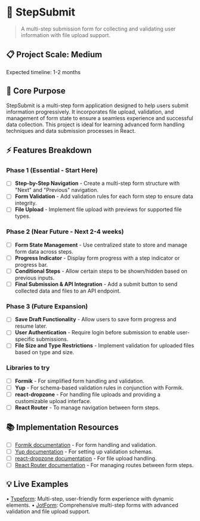 # 🎯 StepSubmit
> A multi-step submission form for collecting and validating user information with file upload support.

## 📋 Project Scale: Medium
Expected timeline: 1-2 months

## 🎯 Core Purpose
StepSubmit is a multi-step form application designed to help users submit information progressively. It incorporates file upload, validation, and management of form state to ensure a seamless experience and successful data collection. This project is ideal for learning advanced form handling techniques and data submission processes in React.

## ⚡ Features Breakdown

### Phase 1 (Essential - Start Here)
- [ ] **Step-by-Step Navigation** - Create a multi-step form structure with "Next" and "Previous" navigation.
- [ ] **Form Validation** - Add validation rules for each form step to ensure data integrity.
- [ ] **File Upload** - Implement file upload with previews for supported file types.

### Phase 2 (Near Future - Next 2-4 weeks)
- [ ] **Form State Management** - Use centralized state to store and manage form data across steps.
- [ ] **Progress Indicator** - Display form progress with a step indicator or progress bar.
- [ ] **Conditional Steps** - Allow certain steps to be shown/hidden based on previous inputs.
- [ ] **Final Submission & API Integration** - Add a submit button to send collected data and files to an API endpoint.

### Phase 3 (Future Expansion)
- [ ] **Save Draft Functionality** - Allow users to save form progress and resume later.
- [ ] **User Authentication** - Require login before submission to enable user-specific submissions.
- [ ] **File Size and Type Restrictions** - Implement validation for uploaded files based on type and size.

### Libraries to try
- [ ] **Formik** - For simplified form handling and validation.
- [ ] **Yup** - For schema-based validation rules in conjunction with Formik.
- [ ] **react-dropzone** - For handling file uploads and providing a customizable upload interface.
- [ ] **React Router** - To manage navigation between form steps.

## 📚 Implementation Resources
- [ ] [Formik documentation](https://formik.org/docs/overview) - For form handling and validation.
- [ ] [Yup documentation](https://github.com/jquense/yup) - For setting up validation schemas.
- [ ] [react-dropzone documentation](https://react-dropzone.js.org/) - For file upload handling.
- [ ] [React Router documentation](https://reactrouter.com/docs/en/v6) - For managing routes between form steps.

## 💡 Live Examples
• [Typeform](https://www.typeform.com/): Multi-step, user-friendly form experience with dynamic elements.
• [JotForm](https://www.jotform.com/): Comprehensive multi-step forms with advanced validation and file upload support.